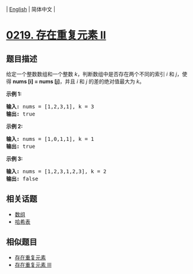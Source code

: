 
| [English](README_EN.md) | 简体中文 |
# [0219. 存在重复元素 II](https://leetcode-cn.com/problems/contains-duplicate-ii/)
## 题目描述
<p>给定一个整数数组和一个整数&nbsp;<em>k</em>，判断数组中是否存在两个不同的索引<em>&nbsp;i</em>&nbsp;和<em>&nbsp;j</em>，使得&nbsp;<strong>nums [i] = nums [j]</strong>，并且 <em>i</em> 和 <em>j</em>&nbsp;的差的绝对值最大为 <em>k</em>。</p>

<p><strong>示例&nbsp;1:</strong></p>

<pre><strong>输入:</strong> nums = [1,2,3,1], k<em> </em>= 3
<strong>输出:</strong> true</pre>

<p><strong>示例 2:</strong></p>

<pre><strong>输入: </strong>nums = [1,0,1,1], k<em> </em>=<em> </em>1
<strong>输出:</strong> true</pre>

<p><strong>示例 3:</strong></p>

<pre><strong>输入: </strong>nums = [1,2,3,1,2,3], k<em> </em>=<em> </em>2
<strong>输出:</strong> false</pre>

## 相关话题
- [数组](https://leetcode-cn.com/tag/array)
- [哈希表](https://leetcode-cn.com/tag/hash-table)
## 相似题目
- [存在重复元素](../contains-duplicate/README.md)
- [存在重复元素 III](../contains-duplicate-iii/README.md)
